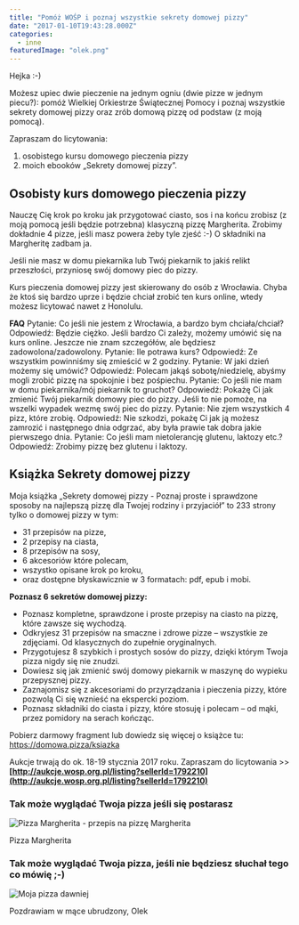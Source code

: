 ```yaml
---
title: "Pomóż WOŚP i poznaj wszystkie sekrety domowej pizzy"
date: "2017-01-10T19:43:28.000Z"
categories: 
  - inne
featuredImage: "olek.png"
---
```


Hejka :-)

Możesz upiec dwie pieczenie na jednym ogniu (dwie pizze w jednym piecu?): pomóż Wielkiej Orkiestrze Świątecznej Pomocy i poznaj wszystkie sekrety domowej pizzy oraz zrób domową pizzę od podstaw (z moją pomocą).

Zapraszam do licytowania:

1. osobistego kursu domowego pieczenia pizzy
2. moich ebooków „Sekrety domowej pizzy”.

## Osobisty kurs domowego pieczenia pizzy

Nauczę Cię krok po kroku jak przygotować ciasto, sos i na końcu zrobisz (z moją pomocą jeśli będzie potrzebna) klasyczną pizzę Margherita. Zrobimy dokładnie 4 pizze, jeśli masz powera żeby tyle zjeść :-) O składniki na Margheritę zadbam ja.

Jeśli nie masz w domu piekarnika lub Twój piekarnik to jakiś relikt przeszłości, przyniosę swój domowy piec do pizzy.

Kurs pieczenia domowej pizzy jest skierowany do osób z Wrocławia. Chyba że ktoś się bardzo uprze i będzie chciał zrobić ten kurs online, wtedy możesz licytować nawet z Honolulu.

**FAQ** Pytanie: Co jeśli nie jestem z Wrocławia, a bardzo bym chciała/chciał? Odpowiedź: Będzie ciężko. Jeśli bardzo Ci zależy, możemy umówić się na kurs online. Jeszcze nie znam szczegółów, ale będziesz zadowolona/zadowolony. Pytanie: Ile potrawa kurs? Odpowiedź: Ze wszystkim powinniśmy się zmieścić w 2 godziny. Pytanie: W jaki dzień możemy się umówić? Odpowiedź: Polecam jakąś sobotę/niedzielę, abyśmy mogli zrobić pizzę na spokojnie i bez pośpiechu. Pytanie: Co jeśli nie mam w domu piekarnika/mój piekarnik to gruchot? Odpowiedź: Pokażę Ci jak zmienić Twój piekarnik domowy piec do pizzy. Jeśli to nie pomoże, na wszelki wypadek wezmę swój piec do pizzy. Pytanie: Nie zjem wszystkich 4 pizz, które zrobię. Odpowiedź: Nie szkodzi, pokażę Ci jak ją możesz zamrozić i następnego dnia odgrzać, aby była prawie tak dobra jakie pierwszego dnia. Pytanie: Co jeśli mam nietolerancję glutenu, laktozy etc.? Odpowiedź: Zrobimy pizzę bez glutenu i laktozy.

## Książka Sekrety domowej pizzy

Moja książka „Sekrety domowej pizzy - Poznaj proste i sprawdzone sposoby na najlepszą pizzę dla Twojej rodziny i przyjaciół” to 233 strony tylko o domowej pizzy w tym:

- 31 przepisów na pizze,
- 2 przepisy na ciasta,
- 8 przepisów na sosy,
- 6 akcesoriów które polecam,
- wszystko opisane krok po kroku,
- oraz dostępne błyskawicznie w 3 formatach: pdf, epub i mobi.

**Poznasz 6 sekretów domowej pizzy:**

- Poznasz kompletne, sprawdzone i proste przepisy na ciasto na pizzę, które zawsze się wychodzą.
- Odkryjesz 31 przepisów na smaczne i zdrowe pizze – wszystkie ze zdjęciami. Od klasycznych do zupełnie oryginalnych.
- Przygotujesz 8 szybkich i prostych sosów do pizzy, dzięki którym Twoja pizza nigdy się nie znudzi.
- Dowiesz się jak zmienić swój domowy piekarnik w maszynę do wypieku przepysznej pizzy.
- Zaznajomisz się z akcesoriami do przyrządzania i pieczenia pizzy, które pozwolą Ci się wznieść na ekspercki poziom.
- Poznasz składniki do ciasta i pizzy, które stosuję i polecam – od mąki, przez pomidory na serach kończąc.

Pobierz darmowy fragment lub dowiedz się więcej o książce tu: <a href="/ksiazka">https://domowa.pizza/ksiazka</a>

Aukcje trwają do ok. 18-19 stycznia 2017 roku. Zapraszam do licytowania >> **[http://aukcje.wosp.org.pl/listing?sellerId=1792210](http://aukcje.wosp.org.pl/listing?sellerId=1792210)**

### Tak może wyglądać Twoja pizza jeśli się postarasz

![Pizza Margherita - przepis na pizzę Margherita](pizza-margherita-300x201.jpg)

Pizza Margherita

### Tak może wyglądać Twoja pizza, jeśli nie będziesz słuchał tego co mówię ;-)

![Moja pizza dawniej](dawno-dawno-temu-300x225.jpg)

Pozdrawiam w mące ubrudzony, Olek
